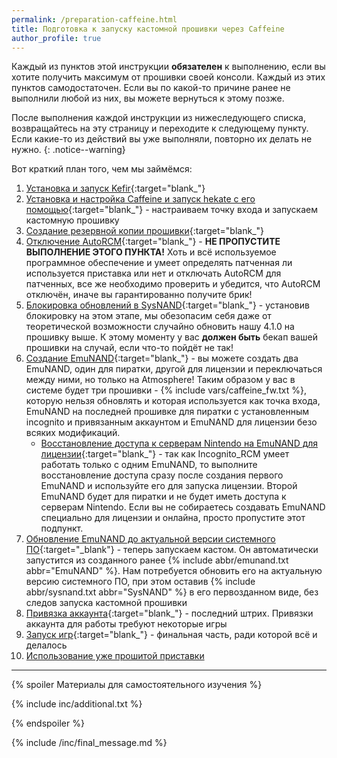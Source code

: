 ```yaml
---
permalink: /preparation-caffeine.html
title: Подготовка к запуску кастомной прошивки через Caffeine 
author_profile: true
---
```


Каждый из пунктов этой инструкции **обязателен** к выполнению, если вы хотите получить максимум от прошивки своей консоли. Каждый из этих пунктов самодостаточен. Если вы по какой-то причине ранее не выполнили любой из них, вы можете вернуться к этому позже.

После выполнения каждой инструкции из нижеследующего списка, возвращайтесь на эту страницу и переходите к следующему пункту. Если какие-то из действий вы уже выполняли, повторно их делать не нужно. 
{: .notice--warning}

Вот краткий план того, чем мы займёмся: 

1. [Установка и запуск Kefir](kefir){:target="blank_"}
1. [Установка и настройка Caffeine и запуск hekate с его помощью](caffeine){:target="blank_"} - настраиваем точку входа и запускаем кастомную прошивку
1. [Создание резервной копии прошивки](backup-nand){:target="blank_"}
1. [Отключение AutoRCM](autorcm#отключение-autorcm){:target="blank_"} - **НЕ ПРОПУСТИТЕ ВЫПОЛНЕНИЕ ЭТОГО ПУНКТА!** Хоть и всё используемое программное обеспечение и умеет определять патченная ли используется приставка или нет и отключать AutoRCM для патченных, все же необходимо проверить и убедится, что AutoRCM отключён, иначе вы гарантированно получите брик! 
1. [Блокировка обновлений в SysNAND](block-update){:target="blank_"} - установив блокировку на этом этапе, мы обезопасим себя даже от теоретической возможности случайно обновить нашу 4.1.0 на прошивку выше. К этому моменту у вас **должен быть** бекап вашей прошивки на случай, если что-то пойдёт не так! 
1. [Создание EmuNAND](emunand){:target="blank_"} - вы можете создать два EmuNAND, один для пиратки, другой для лицензии и переключаться между ними, но только на Atmosphere! Таким образом у вас в системе будет три прошивки - {% include vars/caffeine_fw.txt %}, которую нельзя обновлять и которая используется как точка входа, EmuNAND на последней прошивке для пиратки с установленным incognito и привязанным аккаунтом и EmuNAND для лицензии безо всяких модификаций. 
    * [Восстановление доступа к серверам Nintendo на EmuNAND для лицензии](block-update#восстановление-доступа-к-серверам-nintendo){:target="blank_"} - так как Incognito_RCM умеет работать только с одним EmuNAND, то выполните восстановление доступа сразу после создания первого EmuNAND и используйте его для запуска лицензии. Второй EmuNAND будет для пиратки и не будет иметь доступа к серверам Nintendo. Если вы не собираетесь создавать EmuNAND специально для лицензии и онлайна, просто пропустите этот подпункт.
1. [Обновление EmuNAND до актуальной версии системного ПО](update-to-latest){:target="_blank"} - теперь запускаем кастом. Он автоматически запустится из созданного ранее {% include abbr/emunand.txt abbr="EmuNAND" %}. Нам потребуется обновить его на актуальную версию системного ПО, при этом оставив {% include abbr/sysnand.txt abbr="SysNAND" %} в его первозданном виде, без следов запуска кастомной прошивки
1. [Привязка аккаунта](link-account){:target="blank_"} - последний штрих. Привязки аккаунта для работы требуют некоторые игры
1. [Запуск игр](games){:target="blank_"} - финальная часть, ради которой всё и делалось
1. [Использование уже прошитой приставки](usage)

___

{% spoiler Материалы для самостоятельного изучения %}

{% include inc/additional.txt %}

{% endspoiler %}

{% include /inc/final_message.md %}

<script>
	localStorage.setItem('caffeine', 1);
</script>